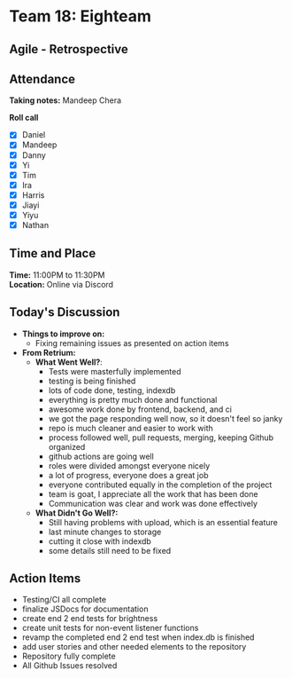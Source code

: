 # Team 18: Eighteam

## Agile - Retrospective
  
## Attendance
**Taking notes:** Mandeep Chera
  
**Roll call**
- [x] Daniel
- [x] Mandeep
- [x] Danny
- [x] Yi
- [x] Tim
- [x] Ira
- [x] Harris
- [x] Jiayi
- [x] Yiyu
- [x] Nathan
  
## Time and Place
**Time:** 11:00PM to 11:30PM
<br/>
**Location:** Online via Discord
  
## Today's Discussion
- **Things to improve on:**
  - Fixing remaining issues as presented on action items
- **From Retrium:**
  - **What Went Well?**: 
    - Tests were masterfully implemented
    - testing is being finished
    - lots of code done, testing, indexdb
    - everything is pretty much done and functional
    - awesome work done by frontend, backend, and ci
    - we got the page responding well now, so it doesn't feel so janky
    - repo is much cleaner and easier to work with
    - process followed well, pull requests, merging, keeping Github organized
    - github actions are going well
    - roles were divided amongst everyone nicely
    - a lot of progress, everyone does a great job
    - everyone contributed equally in the completion of the project
    - team is goat, I appreciate all the work that has been done
    - Communication was clear and work was done effectively
  - **What Didn't Go Well?:**
    - Still having problems with upload, which is an essential feature
    - last minute changes to storage
    - cutting it close with indexdb
    - some details still need to be fixed
## Action Items

- Testing/CI all complete
- finalize JSDocs for documentation
- create end 2 end tests for brightness
- create unit tests for non-event listener functions
- revamp the completed end 2 end test when index.db is finished
- add user stories and other needed elements to the repository
- Repository fully complete
- All Github Issues resolved
  

